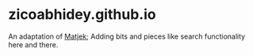 # zicoabhidey.github.io

An adaptation of [Matjek](https://github.com/ShawnTeoh/matjek); Adding bits and pieces like search functionality here and there.
